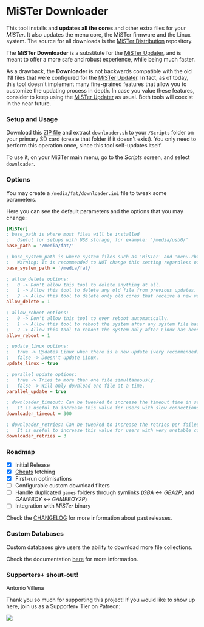 # MiSTer Downloader

This tool installs and **updates all the cores** and other extra files for your *MiSTer*. It also updates the menu core, the MiSTer firmware and the Linux system. The source for all downloads is the [MiSTer Distribution](https://github.com/MiSTer-devel/Distribution_MiSTer) repository.

The **MiSTer Downloader** is a substitute for the [MiSTer Updater](https://github.com/MiSTer-devel/Updater_script_MiSTer), and is meant to offer a more safe and robust experience, while being much faster.

As a drawback, the **Downloader** is not backwards compatible with the old INI files that were configured for the [MiSTer Updater](https://github.com/MiSTer-devel/Updater_script_MiSTer). In fact, as of today, this tool doesn't implement many fine-grained features that allow you to customize the updating process in depth. In case you value these features, consider to keep using the [MiSTer Updater](https://github.com/MiSTer-devel/Updater_script_MiSTer) as usual. Both tools will coexist in the near future.

### Setup and Usage

Download this [ZIP file](https://github.com/MiSTer-devel/Downloader_MiSTer/releases/download/latest/MiSTer_Downloader.zip) and extract `downloader.sh` to your `/Scripts` folder on your primary SD card (create that folder if it doesn't exist). You only need to perform this operation once, since this tool self-updates itself.

To use it, on your MiSTer main menu, go to the *Scripts* screen, and select `downloader`.

### Options

You may create a `/media/fat/downloader.ini` file to tweak some parameters.

Here you can see the default parameters and the options that you may change:

```ini
[MiSTer]
; base_path is where most files will be installed
;   Useful for setups with USB storage, for example: '/media/usb0/'
base_path = '/media/fat/'

; base_system_path is where system files such as 'MiSTer' and 'menu.rbf' will be installed.
;   Warning: It is recommended to NOT change this setting regardless of your setup.
base_system_path = '/media/fat/'

; allow_delete options:
;   0 -> Don't allow this tool to delete anything at all.
;   1 -> Allow this tool to delete any old file from previous updates.
;   2 -> Allow this tool to delete only old cores that receive a new version.
allow_delete = 1

; allow_reboot options:
;   0 -> Don't allow this tool to ever reboot automatically.
;   1 -> Allow this tool to reboot the system after any system file has been updated.
;   2 -> Allow this tool to reboot the system only after Linux has been updated.
allow_reboot = 1

; update_linux options:
;   true -> Updates Linux when there is a new update (very recommended).
;   false -> Doesn't update Linux.
update_linux = true

; parallel_update options:
;   true -> Tries to more than one file simultaneously.
;   false -> Will only download one file at a time.
parallel_update = true

; downloader_timeout: Can be tweaked to increase the timeout time in seconds
;   It is useful to increase this value for users with slow connections.
downloader_timeout = 300

; downloader_retries: Can be tweaked to increase the retries per failed download
;   It is useful to increase this value for users with very unstable connections.
downloader_retries = 3
```

### Roadmap

- [x] Initial Release
- [x] [Cheats](https://gamehacking.org/mister/) fetching
- [x] First-run optimisations
- [ ] Configurable custom download filters
- [ ] Handle duplicated `games` folders through symlinks (*GBA* <-> *GBA2P*, and *GAMEBOY* <-> *GAMEBOY2P*)
- [ ] Integration with *MiSTer* binary

Check the [CHANGELOG](CHANGELOG.md) for more information about past releases.

### Custom Databases

Custom databases give users the ability to download more file collections.

Check the documentation [here](docs/custom-databases.md) for more information.

### Supporters+ shout-out!

Antonio Villena

Thank you so much for supporting this project! If you would like to show up here, join us as a Supporter+ Tier on Patreon:

<a href="https://www.patreon.com/bePatron?u=37499475"><img src="https://camo.githubusercontent.com/2b7105015397da52617ce6775a339b0b99d689d6f644c2ce911c5d472362bcbd/68747470733a2f2f63352e70617472656f6e2e636f6d2f65787465726e616c2f6c6f676f2f6265636f6d655f615f706174726f6e5f627574746f6e2e706e67"></img></a>

